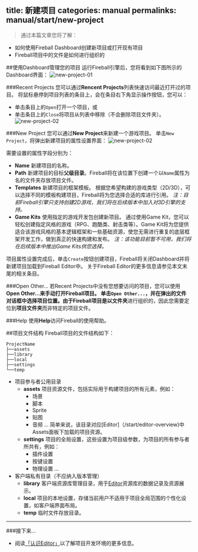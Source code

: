 title: 新建项目
categories: manual
permalinks: manual/start/new-project
---

> 通过本篇文章您将了解：
- 如何使用Fireball Dashboard创建新项目或打开现有项目
- Fireball项目中的文件是如何进行组织的

##使用Dashboard管理您的项目
运行Fireball引擎后，您将看到如下图所示的Dashboard界面：
![new-project-01](https://cloud.githubusercontent.com/assets/2867434/6851104/f49912b0-d417-11e4-8338-9b72b18df4a7.png)

###Recent Projects
您可以通过**Rencent Projects**列表快速访问最近打开过的项目。
将鼠标悬停到项目列表的条目上，会在条目右下角显示操作按钮，您可以：
- 单击条目上的`Open`打开一个项目，或
- 单击条目上的`Close`将项目从列表中移除（不会删除项目文件夹）。
![new-project-02](https://cloud.githubusercontent.com/assets/2867434/6866397/b26ccc38-d4b2-11e4-89b0-91bc1d3f6d09.png)

###New Project
您可以通过**New Project**来新建一个游戏项目。
单击`New Project`，将弹出新建项目的属性设置界面：
![new-project-02](https://cloud.githubusercontent.com/assets/2867434/6851105/f5123dd4-d417-11e4-9399-3ea81c0fd3b0.png)

需要设置的属性字段分别为：
- **Name**
  新建项目的名称。
- **Path**
  新建项目的目标**父级目录**。Fireball将在该位置下创建一个以`Name`属性为名的文件夹存放项目文件。
- **Templates**
  新建项目的框架模板。
  根据您希望构建的游戏类型（2D/3D），可以选择不同的模板构建项目，Fireball将为您选择合适的库进行引用。
  *注：目前Fireball引擎只支持创建2D游戏，我们将在后续版本中加入对3D引擎的支持。*
- **Game Kits**
  使用指定的游戏开发包创建新项目。
  通过使用Game Kit，您可以轻松创建指定风格的游戏（RPG、跑酷类、射击类等）。Game Kit将为您提供适合该游戏风格的基本逻辑框架和一些基础资源，使您无需进行重复的底层框架开发工作，做到真正的快速构建和发布。
  *注：该功能目前暂不可用，我们将在后续版本中推出Game Kits供您选择。*


项目属性设置完成后，单击`Create`按钮创建项目，Fireball将关闭Dashboard并将新建项目加载到Fireball Editor中。
关于Fireball Editor的更多信息请参见本文末尾的相关条目。

###Open Other...
若Recent Projects中没有您想要访问的项目，您可以使用**Open Other...**来手动打开Fireball项目。
单击`Open Other...`，并在弹出的文件对话框中选择项目位置。由于Fireball项目是以**文件夹**进行组织的，因此您需要定位到**项目文件夹**而非特定的项目文件。

###Help
使用**Help**访问Fireball的使用帮助。

##项目文件结构
Fireball项目的文件结构如下：
```
ProjectName
├──assets
├──library
├──local
├──settings
└──temp
```
- 项目参与者公用目录
  - **assets**
    项目资源文件，包括实际用于构建项目的所有元素，例如：
    - 场景
    - 脚本
    - Sprite
    - 贴图
    - 音频
    ...
    简单来说，该目录对应[Editor]（/start/editor-overview)中Assets面板下加载的项目资源。
  - **settings**
    项目的全局设置，这些设置为项目级参数，为项目的所有参与者所共有，例如：
    - 插件设置
    - 按键设置
    - 物理设置
    ...
- 客户端私有目录（不应纳入版本管理）
  - **library**
    客户端资源库管理目录，用于[Editor](/start/editor-overview)资源库的数据记录及资源展示。
  - **local**
    项目的本地设置，存储当前用户不适用于项目全局范围的个性化设置，如客户端界面布局。
  - **temp**
    临时文件存放目录。


---
###接下来...
- 阅读[「认识Editor」](/start/editor-overview)以了解项目开发环境的更多信息。
